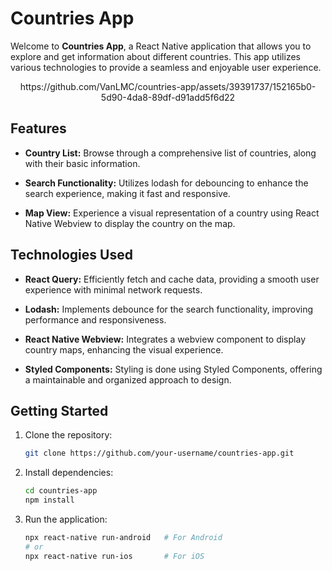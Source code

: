 
# Countries App

Welcome to **Countries App**, a React Native application that allows you to explore and get information about different countries. This app utilizes various technologies to provide a seamless and enjoyable user experience.

<p align="center">
https://github.com/VanLMC/countries-app/assets/39391737/152165b0-5d90-4da8-89df-d91add5f6d22
</p>

## Features

- **Country List:** Browse through a comprehensive list of countries, along with their basic information.

- **Search Functionality:** Utilizes lodash for debouncing to enhance the search experience, making it fast and responsive.

- **Map View:** Experience a visual representation of a country using React Native Webview to display the country on the map.

## Technologies Used

- **React Query:** Efficiently fetch and cache data, providing a smooth user experience with minimal network requests.

- **Lodash:** Implements debounce for the search functionality, improving performance and responsiveness.

- **React Native Webview:** Integrates a webview component to display country maps, enhancing the visual experience.

- **Styled Components:** Styling is done using Styled Components, offering a maintainable and organized approach to design.

## Getting Started

1. Clone the repository:

    ```bash
    git clone https://github.com/your-username/countries-app.git
    ```

2. Install dependencies:

    ```bash
    cd countries-app
    npm install
    ```

3. Run the application:

    ```bash
    npx react-native run-android   # For Android
    # or
    npx react-native run-ios       # For iOS
    ```


